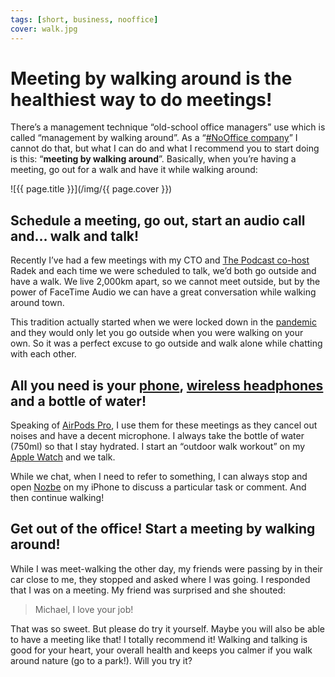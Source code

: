 ```yaml
---
tags: [short, business, nooffice]
cover: walk.jpg
---
```


# Meeting by walking around is the healthiest way to do meetings!

There’s a management technique “old-school office managers” use which is called “management by walking around”. As a “[#NoOffice company](/nooffice)” I cannot do that, but what I can do and what I recommend you to start doing is this: “**meeting by walking around**”. Basically, when you’re having a meeting, go out for a walk and have it while walking around:

<!--More-->

![{{ page.title }}](/img/{{ page.cover }})

## Schedule a meeting, go out, start an audio call and… walk and talk!

Recently I’ve had a few meetings with my CTO and [The Podcast co-host](/podcast/) Radek and each time we were scheduled to talk, we’d both go outside and have a walk. We live 2,000km apart, so we cannot meet outside, but by the power of FaceTime Audio we can have a great conversation while walking around town.

This tradition actually started when we were locked down in the [pandemic](/covid/) and they would only let you go outside when you were walking on your own. So it was a perfect excuse to go outside and walk alone while chatting with each other.

## All you need is your [phone](/iphone), [wireless headphones](/airpods) and a bottle of water!

Speaking of [AirPods Pro](/airpods), I use them for these meetings as they cancel out noises and have a decent microphone. I always take the bottle of water (750ml) so that I stay hydrated. I start an “outdoor walk workout” on my [Apple Watch](/applewatch) and we talk.

While we chat, when I need to refer to something, I can always stop and open [Nozbe][n] on my iPhone to discuss a particular task or comment. And then continue walking!

## Get out of the office! Start a meeting by walking around!

While I was meet-walking the other day, my friends were passing by in their car close to me, they stopped and asked where I was going. I responded that I was on a meeting. My friend was surprised and she shouted:

> Michael, I love your job!

That was so sweet. But please do try it yourself. Maybe you will also be able to have a meeting like that! I totally recommend it! Walking and talking is good for your heart, your overall health and keeps you calmer if you walk around nature (go to a park!). Will you try it?

[n]: https://michael.gratis/nozbe
